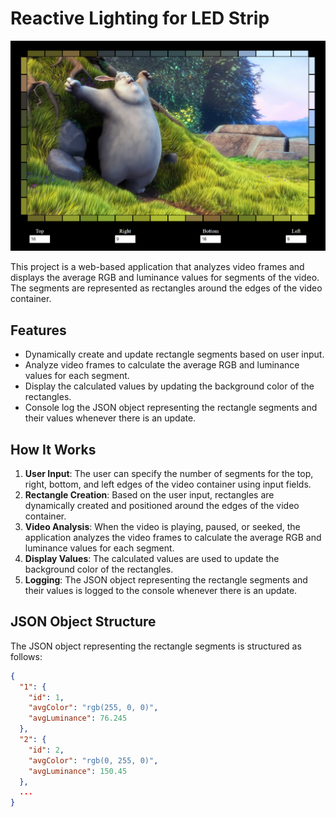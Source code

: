 # Reactive Lighting for LED Strip

![Screenshot](screenshot.png)

This project is a web-based application that analyzes video frames and displays the average RGB and luminance values for segments of the video. The segments are represented as rectangles around the edges of the video container.

## Features

- Dynamically create and update rectangle segments based on user input.
- Analyze video frames to calculate the average RGB and luminance values for each segment.
- Display the calculated values by updating the background color of the rectangles.
- Console log the JSON object representing the rectangle segments and their values whenever there is an update.

## How It Works

1. **User Input**: The user can specify the number of segments for the top, right, bottom, and left edges of the video container using input fields.
2. **Rectangle Creation**: Based on the user input, rectangles are dynamically created and positioned around the edges of the video container.
3. **Video Analysis**: When the video is playing, paused, or seeked, the application analyzes the video frames to calculate the average RGB and luminance values for each segment.
4. **Display Values**: The calculated values are used to update the background color of the rectangles.
5. **Logging**: The JSON object representing the rectangle segments and their values is logged to the console whenever there is an update.

## JSON Object Structure

The JSON object representing the rectangle segments is structured as follows:

```json
{
  "1": {
    "id": 1,
    "avgColor": "rgb(255, 0, 0)",
    "avgLuminance": 76.245
  },
  "2": {
    "id": 2,
    "avgColor": "rgb(0, 255, 0)",
    "avgLuminance": 150.45
  },
  ...
}
```
